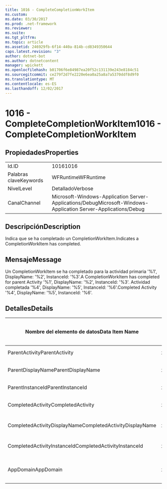 ```yaml
---
title: 1016 - CompleteCompletionWorkItem
ms.custom: 
ms.date: 03/30/2017
ms.prod: .net-framework
ms.reviewer: 
ms.suite: 
ms.tgt_pltfrm: 
ms.topic: article
ms.assetid: 246929fb-6f14-440a-814b-cd8349350644
caps.latest.revision: "3"
author: dotnet-bot
ms.author: dotnetcontent
manager: wpickett
ms.openlocfilehash: b01706f6e84987ea20f52c131139e243e8184c51
ms.sourcegitcommit: ce279f2d7fe2220e6ea0a25a8a7a5370ddf8d9f0
ms.translationtype: MT
ms.contentlocale: es-ES
ms.lasthandoff: 12/02/2017
---
```

# <a name="1016---completecompletionworkitem"></a><span data-ttu-id="4c7d9-102">1016 - CompleteCompletionWorkItem</span><span class="sxs-lookup"><span data-stu-id="4c7d9-102">1016 - CompleteCompletionWorkItem</span></span>
## <a name="properties"></a><span data-ttu-id="4c7d9-103">Propiedades</span><span class="sxs-lookup"><span data-stu-id="4c7d9-103">Properties</span></span>  
  
|||  
|-|-|  
|<span data-ttu-id="4c7d9-104">Id.</span><span class="sxs-lookup"><span data-stu-id="4c7d9-104">ID</span></span>|<span data-ttu-id="4c7d9-105">1016</span><span class="sxs-lookup"><span data-stu-id="4c7d9-105">1016</span></span>|  
|<span data-ttu-id="4c7d9-106">Palabras clave</span><span class="sxs-lookup"><span data-stu-id="4c7d9-106">Keywords</span></span>|<span data-ttu-id="4c7d9-107">WFRuntime</span><span class="sxs-lookup"><span data-stu-id="4c7d9-107">WFRuntime</span></span>|  
|<span data-ttu-id="4c7d9-108">Nivel</span><span class="sxs-lookup"><span data-stu-id="4c7d9-108">Level</span></span>|<span data-ttu-id="4c7d9-109">Detallado</span><span class="sxs-lookup"><span data-stu-id="4c7d9-109">Verbose</span></span>|  
|<span data-ttu-id="4c7d9-110">Canal</span><span class="sxs-lookup"><span data-stu-id="4c7d9-110">Channel</span></span>|<span data-ttu-id="4c7d9-111">Microsoft-Windows-Application Server-Applications/Debug</span><span class="sxs-lookup"><span data-stu-id="4c7d9-111">Microsoft-Windows-Application Server-Applications/Debug</span></span>|  
  
## <a name="description"></a><span data-ttu-id="4c7d9-112">Descripción</span><span class="sxs-lookup"><span data-stu-id="4c7d9-112">Description</span></span>  
 <span data-ttu-id="4c7d9-113">Indica que se ha completado un CompletionWorkItem.</span><span class="sxs-lookup"><span data-stu-id="4c7d9-113">Indicates a CompletionWorkItem has completed.</span></span>  
  
## <a name="message"></a><span data-ttu-id="4c7d9-114">Mensaje</span><span class="sxs-lookup"><span data-stu-id="4c7d9-114">Message</span></span>  
 <span data-ttu-id="4c7d9-115">Un CompletionWorkItem se ha completado para la actividad primaria '%1', DisplayName: '%2', InstanceId: '%3'.</span><span class="sxs-lookup"><span data-stu-id="4c7d9-115">A CompletionWorkItem has completed for parent Activity '%1', DisplayName: '%2', InstanceId: '%3'.</span></span> <span data-ttu-id="4c7d9-116">Actividad completada '%4', DisplayName: '%5', InstanceId: '%6'.</span><span class="sxs-lookup"><span data-stu-id="4c7d9-116">Completed Activity '%4', DisplayName: '%5', InstanceId: '%6'.</span></span>  
  
## <a name="details"></a><span data-ttu-id="4c7d9-117">Detalles</span><span class="sxs-lookup"><span data-stu-id="4c7d9-117">Details</span></span>  
  
|<span data-ttu-id="4c7d9-118">Nombre del elemento de datos</span><span class="sxs-lookup"><span data-stu-id="4c7d9-118">Data Item Name</span></span>|<span data-ttu-id="4c7d9-119">Tipo del elemento de datos</span><span class="sxs-lookup"><span data-stu-id="4c7d9-119">Data Item Type</span></span>|<span data-ttu-id="4c7d9-120">Descripción</span><span class="sxs-lookup"><span data-stu-id="4c7d9-120">Description</span></span>|  
|--------------------|--------------------|-----------------|  
|<span data-ttu-id="4c7d9-121">ParentActivity</span><span class="sxs-lookup"><span data-stu-id="4c7d9-121">ParentActivity</span></span>|<span data-ttu-id="4c7d9-122">xs:string</span><span class="sxs-lookup"><span data-stu-id="4c7d9-122">xs:string</span></span>|<span data-ttu-id="4c7d9-123">Nombre del tipo de la actividad principal.</span><span class="sxs-lookup"><span data-stu-id="4c7d9-123">The type name of the parent activity.</span></span>|  
|<span data-ttu-id="4c7d9-124">ParentDisplayName</span><span class="sxs-lookup"><span data-stu-id="4c7d9-124">ParentDisplayName</span></span>|<span data-ttu-id="4c7d9-125">xs:string</span><span class="sxs-lookup"><span data-stu-id="4c7d9-125">xs:string</span></span>|<span data-ttu-id="4c7d9-126">Identificación y nombre para mostrar de la actividad principal.</span><span class="sxs-lookup"><span data-stu-id="4c7d9-126">The display name of the parent activity.</span></span>|  
|<span data-ttu-id="4c7d9-127">ParentInstanceId</span><span class="sxs-lookup"><span data-stu-id="4c7d9-127">ParentInstanceId</span></span>|<span data-ttu-id="4c7d9-128">xs:string</span><span class="sxs-lookup"><span data-stu-id="4c7d9-128">xs:string</span></span>|<span data-ttu-id="4c7d9-129">Identificador de instancia de la actividad principal.</span><span class="sxs-lookup"><span data-stu-id="4c7d9-129">The instance id of the parent activity.</span></span>|  
|<span data-ttu-id="4c7d9-130">CompletedActivity</span><span class="sxs-lookup"><span data-stu-id="4c7d9-130">CompletedActivity</span></span>|<span data-ttu-id="4c7d9-131">xs:string</span><span class="sxs-lookup"><span data-stu-id="4c7d9-131">xs:string</span></span>|<span data-ttu-id="4c7d9-132">El nombre del tipo de la actividad que se completó.</span><span class="sxs-lookup"><span data-stu-id="4c7d9-132">The type name of the completed activity.</span></span>|  
|<span data-ttu-id="4c7d9-133">CompletedActivityDisplayName</span><span class="sxs-lookup"><span data-stu-id="4c7d9-133">CompletedActivityDisplayName</span></span>|<span data-ttu-id="4c7d9-134">xs:string</span><span class="sxs-lookup"><span data-stu-id="4c7d9-134">xs:string</span></span>|<span data-ttu-id="4c7d9-135">Nombre para mostrar de la actividad que se ha completado.</span><span class="sxs-lookup"><span data-stu-id="4c7d9-135">The display name of the completed activity.</span></span>|  
|<span data-ttu-id="4c7d9-136">CompletedActivityInstanceId</span><span class="sxs-lookup"><span data-stu-id="4c7d9-136">CompletedActivityInstanceId</span></span>|<span data-ttu-id="4c7d9-137">xs:string</span><span class="sxs-lookup"><span data-stu-id="4c7d9-137">xs:string</span></span>|<span data-ttu-id="4c7d9-138">Identificador de instancia de la actividad que se ha completado.</span><span class="sxs-lookup"><span data-stu-id="4c7d9-138">The instance id of the completed activity.</span></span>|  
|<span data-ttu-id="4c7d9-139">AppDomain</span><span class="sxs-lookup"><span data-stu-id="4c7d9-139">AppDomain</span></span>|<span data-ttu-id="4c7d9-140">xs:string</span><span class="sxs-lookup"><span data-stu-id="4c7d9-140">xs:string</span></span>|<span data-ttu-id="4c7d9-141">La cadena devuelta por AppDomain.CurrentDomain.FriendlyName.</span><span class="sxs-lookup"><span data-stu-id="4c7d9-141">The string returned by AppDomain.CurrentDomain.FriendlyName.</span></span>|
